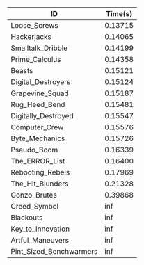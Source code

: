|ID|Time(s)|
|-|-|
|Loose_Screws|0.13715|
|Hackerjacks|0.14065|
|Smalltalk_Dribble|0.14199|
|Prime_Calculus|0.14358|
|Beasts|0.15121|
|Digital_Destroyers|0.15124|
|Grapevine_Squad|0.15187|
|Rug_Heed_Bend|0.15481|
|Digitally_Destroyed|0.15547|
|Computer_Crew|0.15576|
|Byte_Mechanics|0.15726|
|Pseudo_Boom|0.16339|
|The_ERROR_List|0.16400|
|Rebooting_Rebels|0.17969|
|The_Hit_Blunders|0.21328|
|Gonzo_Brutes|0.39868|
|Creed_Symbol|inf|
|Blackouts|inf|
|Key_to_Innovation|inf|
|Artful_Maneuvers|inf|
|Pint_Sized_Benchwarmers|inf|
